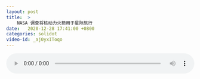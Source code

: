 ```yaml
---
layout: post
title:  >
    NASA 调查将核动力火箭用于星际旅行
date:   2020-12-28 17:41:00 +0800
categories: solidot
video-id: _aj0yxIToqo
---
```


<audio src="/assets/ad0473201c4419834eb84506aa2040fe.mp3" style="width: 100%;" controls></audio>

